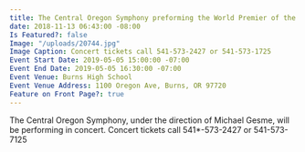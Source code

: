 ```yaml
---
title: The Central Oregon Symphony preforming the World Premier of the Malheur Symphony
date: 2018-11-13 06:43:00 -08:00
Is Featured?: false
Image: "/uploads/20744.jpg"
Image Caption: Concert tickets call 541-573-2427 or 541-573-1725
Event Start Date: 2019-05-05 15:00:00 -07:00
Event End Date: 2019-05-05 16:30:00 -07:00
Event Venue: Burns High School
Event Venue Address: 1100 Oregon Ave, Burns, OR 97720
Feature on Front Page?: true
---
```


The Central Oregon Symphony, under the direction of Michael Gesme, will be performing in concert. Concert tickets call 541*-573-2427 or 541-573-7125
